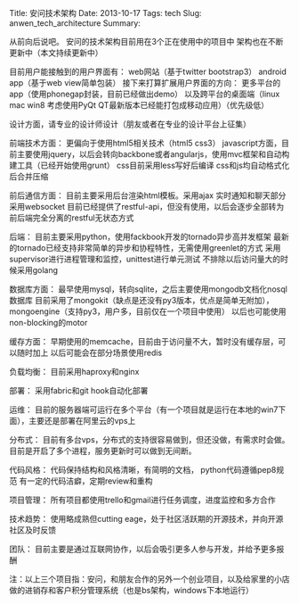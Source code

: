 Title: 安问技术架构
Date: 2013-10-17
Tags: tech
Slug: anwen_tech_architecture
Summary: 

从前向后说吧。
安问的技术架构目前用在3个正在使用中的项目中
架构也在不断更新中（本文持续更新中）

目前用户能接触到的用户界面有：
web网站（基于twitter bootstrap3）
android app（基于web view简单包装）
接下来打算扩展用户界面的方向：
更多平台的app（使用phonegap封装，目前已经做出demo）
以及跨平台的桌面端（linux mac win8 考虑使用PyQt QT最新版本已经能打包成移动应用）（优先级低）

设计方面，请专业的设计师设计（朋友或者在专业的设计平台上征集）

前端技术方面：
更偏向于使用html5相关技术（html5 css3）
javascript方面，目前主要使用jquery，以后会转向backbone或者angularjs，使用mvc框架和自动构建工具（已经开始使用grunt）
css目前采用less写好后编译
css和js均自动格式化后合并压缩

前后通信方面：
目前主要采用后台渲染html模板。采用ajax
实时通知和聊天部分采用websocket
目前已经提供了restful-api，但没有使用，以后会逐步全部转为前后端完全分离的restful无状态方式

后端：
目前主要采用python，使用fackbook开发的tornado异步高并发框架
最新的tornado已经支持非常简单的异步和协程特性，无需使用greenlet的方式
采用supervisor进行进程管理和监控，unittest进行单元测试
不排除以后访问量大的时候采用golang

数据库方面：
最早使用mysql，转向sqlite，之后主要使用mongodb文档化nosql数据库
目前采用了mongokit（缺点是还没有py3版本，优点是简单无附加），mongoengine（支持py3，用户多，目前仅在一个项目中使用） 以后也可能使用non-blocking的motor

缓存方面：
早期使用的memcache，目前由于访问量不大，暂时没有缓存层，可以随时加上
以后可能会在部分场景使用redis

负载均衡：
目前采用haproxy和nginx

部署：
采用fabric和git hook自动化部署

运维：
目前的服务器端可运行在多个平台（有一个项目就是运行在本地的win7下面），主要还是部署在阿里云的vps上

分布式：
目前有多台vps，分布式的支持很容易做到，但还没做，有需求时会做。目前是开启了多个进程，服务更新时可以做到无间断。

代码风格：
代码保持结构和风格清晰，有简明的文档，
python代码遵循pep8规范
有一定的代码洁癖，定期review和重构

项目管理：
所有项目都使用trello和gmail进行任务调度，进度监控和多方合作

技术趋势：
使用略成熟但cutting eage，处于社区活跃期的开源技术，并向开源社区及时反馈

团队：
目前主要是通过互联网协作，以后会吸引更多人参与开发，并给予更多报酬

注：以上三个项目指：安问，和朋友合作的另外一个创业项目，以及给家里的小店做的进销存和客户积分管理系统（也是bs架构，windows下本地运行）